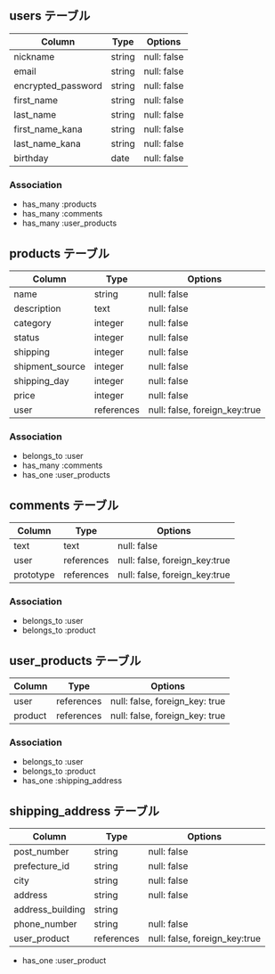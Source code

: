## users テーブル


| Column             | Type        | Options      |
| ------------------ | ----------- | ------------ |
| nickname           | string      | null: false  |
| email              | string      | null: false  |
| encrypted_password | string      | null: false  | 
| first_name         | string      | null: false  |
| last_name          | string      | null: false  |
| first_name_kana    | string      | null: false  |
| last_name_kana     | string      | null: false  | 
| birthday           | date        | null: false  |

### Association

- has_many :products
- has_many :comments
- has_many :user_products



## products テーブル


| Column          | Type        | Options                       |
| --------------- | ----------- | ----------------------------- |
| name            | string      | null: false                   |
| description     | text        | null: false                   |
| category        | integer     | null: false                   |
| status          | integer     | null: false                   |
| shipping        | integer     | null: false                   | 
| shipment_source | integer     | null: false                   |
| shipping_day    | integer     | null: false                   | 
| price           | integer     | null: false                   |
| user            | references  | null: false, foreign_key:true |

### Association

- belongs_to :user
- has_many   :comments
- has_one    :user_products

## comments テーブル

| Column     | Type        | Options                       |
| ---------- | ----------- | ----------------------------- |
| text       | text        | null: false                   |
| user       | references  | null: false, foreign_key:true |
| prototype  | references  | null: false, foreign_key:true |

### Association

- belongs_to :user
- belongs_to :product

## user_products テーブル

| Column     | Type       | Options                        |
| ---------- | ---------- | ------------------------------ |
| user       | references | null: false, foreign_key: true |
| product    | references | null: false, foreign_key: true |

### Association

- belongs_to :user
- belongs_to :product
- has_one    :shipping_address

## shipping_address テーブル

| Column            | Type        | Options                       |
| ----------------- | ----------- | ----------------------------- |
| post_number       | string      | null: false                   |
| prefecture_id     | string      | null: false                   |
| city              | string      | null: false                   |
| address           | string      | null: false                   |
| address_building  | string      |                               | 
| phone_number      | string      | null: false                   |
| user_product      | references  | null: false, foreign_key:true |

- has_one :user_product
